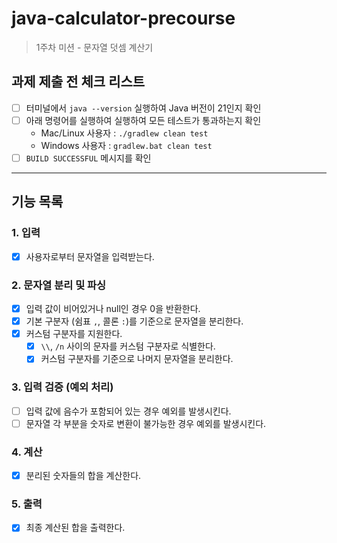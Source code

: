 # java-calculator-precourse

> 1주차 미션 - 문자열 덧셈 계산기

## 과제 제출 전 체크 리스트

- [ ] 터미널에서 `java --version` 실행하여 Java 버전이 21인지 확인
- [ ] 아래 명령어를 실행하여 실행하여 모든 테스트가 통과하는지 확인
    - Mac/Linux 사용자 : `./gradlew clean test`
    - Windows 사용자 : `gradlew.bat clean test`
- [ ] `BUILD SUCCESSFUL` 메시지를 확인

---

## 기능 목록

### 1. 입력

- [x] 사용자로부터 문자열을 입력받는다.

### 2. 문자열 분리 및 파싱

- [x] 입력 값이 비어있거나 null인 경우 0을 반환한다.
- [x] 기본 구분자 (쉼표 `,`, 콜론 `:`)를 기준으로 문자열을 분리한다.
- [x] 커스텀 구분자를 지원한다.
    - [x] `\\`, `/n` 사이의 문자를 커스텀 구분자로 식별한다.
    - [x] 커스텀 구분자를 기준으로 나머지 문자열을 분리한다.

### 3. 입력 검증 (예외 처리)

- [ ] 입력 값에 음수가 포함되어 있는 경우 예외를 발생시킨다.
- [ ] 문자열 각 부분을 숫자로 변환이 불가능한 경우 예외를 발생시킨다.

### 4. 계산

- [x] 분리된 숫자들의 합을 계산한다.

### 5. 출력

- [x] 최종 계산된 합을 출력한다.